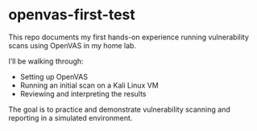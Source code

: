 # openvas-first-test

This repo documents my first hands-on experience running vulnerability scans using OpenVAS in my home lab.

I’ll be walking through:
- Setting up OpenVAS
- Running an initial scan on a Kali Linux VM
- Reviewing and interpreting the results

The goal is to practice and demonstrate vulnerability scanning and reporting in a simulated environment.
